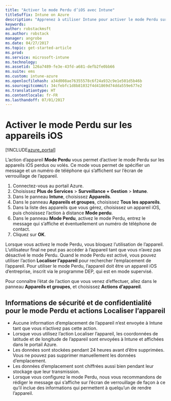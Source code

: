 ```yaml
---
title: "Activer le mode Perdu d’iOS avec Intune"
titleSuffix: Intune on Azure
description: "Apprenez à utiliser Intune pour activer le mode Perdu sur les appareils iOS perdus ou volés."
keywords: 
author: robstackmsft
ms.author: robstack
manager: angrobe
ms.date: 04/27/2017
ms.topic: get-started-article
ms.prod: 
ms.service: microsoft-intune
ms.technology: 
ms.assetid: 126a7489-fe3e-43fd-a681-defb2fe0bb66
ms.suite: ems
ms.custom: intune-azure
ms.openlocfilehash: a34d008ae76355578c6f24a932c9e1e501d5b46b
ms.sourcegitcommit: 34cfebfc1d8b81032f4d41869d74dda559e677e2
ms.translationtype: HT
ms.contentlocale: fr-FR
ms.lasthandoff: 07/01/2017
---
```

# <a name="activate-lost-mode-on-ios-devices"></a>Activer le mode Perdu sur les appareils iOS


[!INCLUDE[azure_portal](./includes/azure_portal.md)]

L’action d’appareil **Mode Perdu** vous permet d’activer le mode Perdu sur les appareils iOS perdus ou volés. Ce mode vous permet de spécifier un message et un numéro de téléphone qui s’affichent sur l’écran de verrouillage de l’appareil.

1. Connectez-vous au portail Azure.
2. Choisissez **Plus de Services** > **Surveillance + Gestion** > **Intune**.
3. Dans le panneau **Intune**, choisissez **Appareils**.
4. Dans le panneau **Appareils et groupes**, choisissez **Tous les appareils**.
5. Dans la liste des appareils que vous gérez, choisissez un appareil iOS, puis choisissez l’action à distance **Mode perdu**.
6. Dans le panneau **Mode Perdu**, activez le mode Perdu, entrez le message qui s’affiche et éventuellement un numéro de téléphone de contact.
7. Cliquez sur **OK**.

Lorsque vous activez le mode Perdu, vous bloquez l’utilisation de l’appareil. L’utilisateur final ne peut pas accéder à l’appareil tant que vous n’avez pas désactivé le mode Perdu. Quand le mode Perdu est activé, vous pouvez utiliser l’action **Localiser l’appareil** pour rechercher l’emplacement de l’appareil.
Pour utiliser le mode Perdu, l’appareil doit être un appareil iOS d’entreprise, inscrit via le programme DEP, qui est en mode supervisé.

Pour connaître l’état de l’action que vous venez d’effectuer, allez dans le panneau **Appareils et groupes**, et choisissez **Actions d’appareil**.

## <a name="security-and-privacy-information-for-the-lost-mode-and-locate-device-actions"></a>Informations de sécurité et de confidentialité pour le mode Perdu et actions Localiser l’appareil
- Aucune information d’emplacement de l’appareil n’est envoyée à Intune tant que vous n’activez pas cette action.
- Lorsque vous utilisez l’action Localiser l’appareil, les coordonnées de latitude et de longitude de l’appareil sont envoyées à Intune et affichées dans le portail Azure.
- Les données sont stockées pendant 24 heures avant d’être supprimées. Vous ne pouvez pas supprimer manuellement les données d’emplacement.
- Les données d’emplacement sont chiffrées aussi bien pendant leur stockage que leur transmission.
- Lorsque vous configurez le mode Perdu, nous vous recommandons de rédiger le message qui s’affiche sur l’écran de verrouillage de façon à ce qu’il inclue des informations qui permettent à quelqu’un de rendre l’appareil.

